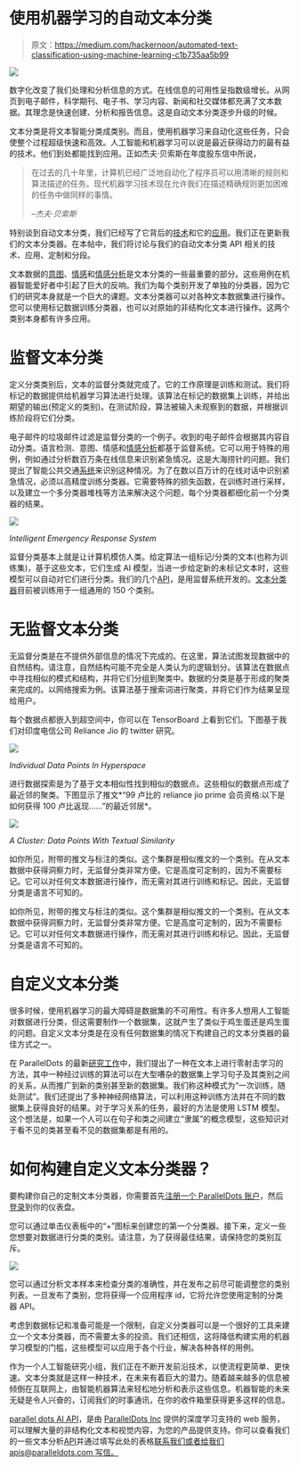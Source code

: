 # 使用机器学习的自动文本分类

> 原文：<https://medium.com/hackernoon/automated-text-classification-using-machine-learning-c1b735aa5b99>

![](img/933fd967e4e56f22b67fc3adceca9a8e.png)

数字化改变了我们处理和分析信息的方式。在线信息的可用性呈指数级增长。从网页到电子邮件，科学期刊、电子书、学习内容、新闻和社交媒体都充满了文本数据。其理念是快速创建、分析和报告信息。这是自动文本分类逐步升级的时候。

文本分类是将文本智能分类成类别。而且，使用机器学习来自动化这些任务，只会使整个过程超级快速和高效。人工智能和机器学习可以说是最近获得动力的最有益的技术。他们到处都能找到应用。正如杰夫·贝索斯在年度股东信中所说，

> 在过去的几十年里，计算机已经广泛地自动化了程序员可以用清晰的规则和算法描述的任务。现代机器学习技术现在允许我们在描述精确规则更加困难的任务中做同样的事情。
> 
> *–杰夫·贝索斯*

特别谈到自动文本分类，我们已经写了它背后的[技术](http://blog.paralleldots.com/text-analytics/get-organized-with-automated-text-classification/)和它的[应用](http://blog.paralleldots.com/text-analytics/text-classification-applications-use-cases/)。我们正在更新我们的文本分类器。在本帖中，我们将讨论与我们的自动文本分类 API 相关的技术、应用、定制和分段。

文本数据的[意图](https://www.paralleldots.com/intent-analysis)、[情感](https://www.paralleldots.com/emotion-detection)和[情感分析](https://www.paralleldots.com/sentiment-analysis)是文本分类的一些最重要的部分。这些用例在机器智能爱好者中引起了巨大的反响。我们为每个类别开发了单独的分类器，因为它们的研究本身就是一个巨大的课题。文本分类器可以对各种文本数据集进行操作。您可以使用标记数据训练分类器，也可以对原始的非结构化文本进行操作。这两个类别本身都有许多应用。

# 监督文本分类

定义分类类别后，文本的监督分类就完成了。它的工作原理是训练和测试。我们将标记的数据提供给机器学习算法进行处理。该算法在标记的数据集上训练，并给出期望的输出(预定义的类别)。在测试阶段，算法被输入未观察到的数据，并根据训练阶段将它们分类。

电子邮件的垃圾邮件过滤是监督分类的一个例子。收到的电子邮件会根据其内容自动分类。语言检测、意图、情感和[情感分析](https://www.paralleldots.com/sentiment-analysis)都基于监督系统。它可以用于特殊的用例，例如通过分析数百万条在线信息来识别紧急情况。这是大海捞针的问题。我们提出了智能公共交通[系统](http://blog.paralleldots.com/technology/artificial-intelligence-can-make-public-transportation-safer/)来识别这种情况。为了在数以百万计的在线对话中识别紧急情况，必须以高精度训练分类器。它需要特殊的损失函数，在训练时进行采样，以及建立一个多分类器堆栈等方法来解决这个问题，每个分类器都细化前一个分类器的结果。

![](img/7ec47489e1fb663ebe0e71c8de2f09b8.png)

*Intelligent Emergency Response System*

监督分类基本上就是让计算机模仿人类。给定算法一组标记/分类的文本(也称为训练集)，基于这些文本，它们生成 AI 模型，当进一步给定新的未标记文本时，这些模型可以自动对它们进行分类。我们的几个[API](https://www.paralleldots.com/text-analysis-apis)，是用监督系统开发的。[文本分类器](https://www.paralleldots.com/text-analysis-apis#text-classification)目前被训练用于一组通用的 150 个类别。

# 无监督文本分类

无监督分类是在不提供外部信息的情况下完成的。在这里，算法试图发现数据中的自然结构。请注意，自然结构可能不完全是人类认为的逻辑划分。该算法在数据点中寻找相似的模式和结构，并将它们分组到聚类中。数据的分类是基于形成的聚类来完成的。以网络搜索为例。该算法基于搜索词进行聚类，并将它们作为结果呈现给用户。

每个数据点都嵌入到超空间中，你可以在 TensorBoard 上看到它们。下图基于我们对印度电信公司 Reliance Jio 的 twitter 研究。

![](img/a460b5d6c79f1d9352a1706b85076fe5.png)

*Individual Data Points In Hyperspace*

进行数据探索是为了基于文本相似性找到相似的数据点。这些相似的数据点形成了最近邻的聚类。下图显示了推文*“99 卢比的 reliance jio prime 会员资格:以下是如何获得 100 卢比返现……”的最近邻居*。

![](img/9cd1f2f81118395c8eb0a36dc889dd2b.png)

*A Cluster: Data Points With Textual Similarity*

如你所见，附带的推文与标注的类似。这个集群是相似推文的一个类别。在从文本数据中获得洞察力时，无监督分类非常方便。它是高度可定制的，因为不需要标记。它可以对任何文本数据进行操作，而无需对其进行训练和标记。因此，无监督分类是语言不可知的。

如你所见，附带的推文与标注的类似。这个集群是相似推文的一个类别。在从文本数据中获得洞察力时，无监督分类非常方便。它是高度可定制的，因为不需要标记。它可以对任何文本数据进行操作，而无需对其进行训练和标记。因此，无监督分类是语言不可知的。

# 自定义文本分类

很多时候，使用机器学习的最大障碍是数据集的不可用性。有许多人想用人工智能对数据进行分类，但这需要制作一个数据集，这就产生了类似于鸡生蛋还是鸡生蛋的问题。自定义文本分类是在没有任何数据集的情况下构建自己的文本分类器的最佳方式之一。

在 ParallelDots 的最新[研究工作](https://paralleldots.xyz/Zero-Shot-Learning-for-Text-Classification)中，我们提出了一种在文本上进行零射击学习的方法，其中一种经过训练的算法可以在大型嘈杂的数据集上学习句子及其类别之间的关系，从而推广到新的类别甚至新的数据集。我们称这种模式为“一次训练，随处测试”。我们还提出了多种神经网络算法，可以利用这种训练方法并在不同的数据集上获得良好的结果。对于学习关系的任务，最好的方法是使用 LSTM 模型。这个想法是，如果一个人可以在句子和类之间建立“隶属”的概念模型，这些知识对于看不见的类甚至看不见的数据集都是有用的。

# 如何构建自定义文本分类器？

要构建你自己的定制文本分类器，你需要首先[注册一个 ParallelDots 账户](https://www.paralleldots.com/sign-up)，然后[登录](https://user.apis.paralleldots.com/login)到你的仪表盘。

您可以通过单击仪表板中的“+”图标来创建您的第一个分类器。接下来，定义一些您想要对数据进行分类的类别。请注意，为了获得最佳结果，请保持您的类别互斥。

![](img/efbfa86e553c8ccf147c02fc93798e0e.png)

您可以通过分析文本样本来检查分类的准确性，并在发布之前尽可能调整您的类别列表。一旦发布了类别，您将获得一个应用程序 id，它将允许您使用定制的分类器 API。

考虑到数据标记和准备可能是一个限制，自定义分类器可以是一个很好的工具来建立一个文本分类器，而不需要太多的投资。我们还相信，这将降低构建实用的机器学习模型的门槛，这些模型可以应用于各个行业，解决各种各样的用例。

作为一个人工智能研究小组，我们正在不断开发前沿技术，以使流程更简单、更快速。文本分类就是这样一种技术，在未来有着巨大的潜力。随着越来越多的信息被倾倒在互联网上，由智能机器算法来轻松地分析和表示这些信息。机器智能的未来无疑是令人兴奋的，订阅我们的时事通讯，在你的收件箱里获得更多这样的信息。

[parallel dots AI API](https://www.paralleldots.com/)，是由 [ParallelDots Inc](https://paralleldots.xyz/) 提供的深度学习支持的 web 服务，可以理解大量的非结构化文本和视觉内容，为您的产品提供支持。你可以查看我们的一些文本分析[API](https://www.paralleldots.com/text-analysis-apis)并通过填写此处的表格[联系我们或者给我们 apis@paralleldots.com 写信。](https://www.paralleldots.com/contact-us)